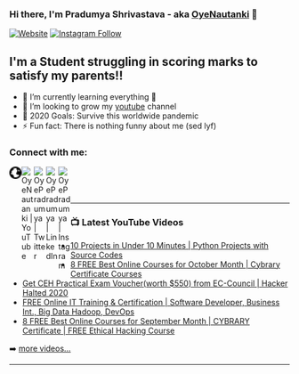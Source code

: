 ### Hi there, I'm Pradumya Shrivastava - aka [OyeNautanki](https://www.youtube.com/channel/UCQmaknLBt4CKFFB6RGxe56w) 👋

[![Website](https://img.shields.io/website?label=oyenautanki.ml&style=for-the-badge&url=https%3A%2F%2Foyenautanki.ml)](https://oyenautanki.ml)
[![Instagram Follow](https://img.shields.io/instagram/follow/oyepradumya?color=c32aa3&logo=instagram&style=for-the-badge)](https://instagram.com/OyePradumya)

## I'm a Student struggling in scoring marks to satisfy my parents!!

- 🌱 I’m currently learning everything 🤣
- 👯 I’m looking to grow my [youtube](https://www.youtube.com/channel/UCQmaknLBt4CKFFB6RGxe56w) channel
- 🥅 2020 Goals: Survive this worldwide pandemic
- ⚡ Fun fact: There is nothing funny about me (sed lyf)


### Connect with me:

[<img align="left" alt="oyenautanki.ml" width="22px" src="https://raw.githubusercontent.com/iconic/open-iconic/master/svg/globe.svg" />](https://oyenautanki.ml)
[<img align="left" alt="OyeNautanki | YouTube" width="22px" src="https://cdn.jsdelivr.net/npm/simple-icons@v3/icons/youtube.svg" />](https://www.youtube.com/channel/UCQmaknLBt4CKFFB6RGxe56w)
[<img align="left" alt="OyePradumya | Twitter" width="22px" src="https://cdn.jsdelivr.net/npm/simple-icons@v3/icons/twitter.svg" />](https://twitter.com/OyePradumya)
[<img align="left" alt="OyePradumya | LinkedIn" width="22px" src="https://cdn.jsdelivr.net/npm/simple-icons@v3/icons/facebook.svg" />](https://www.facebook.com/OyePradumya)
[<img align="left" alt="OyePradumya | Instagram" width="22px" src="https://cdn.jsdelivr.net/npm/simple-icons@v3/icons/instagram.svg" />](https://www.instagram.com/oyepradumya)

<br />


<br />
<br />

---

### 📺 Latest YouTube Videos

<!-- YOUTUBE:START -->
- [10 Projects in Under 10 Minutes | Python Projects with Source Codes](https://www.youtube.com/watch?v=QlLH4JWQxGY)
- [8 FREE Best Online Courses for October Month | Cybrary Certificate Courses](https://www.youtube.com/watch?v=e0YUFoDndFc)
- [Get CEH Practical Exam Voucher(worth $550) from EC-Council | Hacker Halted 2020](https://www.youtube.com/watch?v=G7m-1RdGy4s)
- [FREE Online IT Training & Certification | Software Developer, Business Int., Big Data Hadoop, DevOps](https://www.youtube.com/watch?v=GN9zwXShaTk)
- [8 FREE Best Online Courses for September Month | CYBRARY Certificate | FREE Ethical Hacking Course](https://www.youtube.com/watch?v=m5U7rvlymDI)
<!-- YOUTUBE:END -->

➡️ [more videos...](https://youtube.com/OyeNautanki)

---

